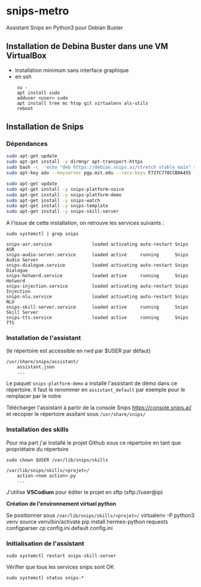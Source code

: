 # snips-metro
Assistant Snips en Python3 pour Debian Buster

## Installation de Debina Buster dans une VM VirtualBox

- Installation minimum sans interface graphique
- en ssh 
```
    su -
    apt install sudo
    adduser <user> sudo
    apt install tree mc htop git virtualenv als-utils
    reboot
```

## Installation de Snips

### Dépendances
```bash
sudo apt-get update
sudo apt-get install -y dirmngr apt-transport-https
sudo bash -c  'echo "deb https://debian.snips.ai/stretch stable main" > /etc/apt/sources.list.d/snips.list'
sudo apt-key adv --keyserver pgp.mit.edu --recv-keys F727C778CCB0A455

sudo apt-get update
sudo apt-get install -y snips-platform-voice
sudo apt-get install -y snips-platform-demo
sudo apt-get install -y snips-watch
sudo apt-get install -y snips-template
sudo apt-get install -y snips-skill-server
```
A l'issue de cette installation, on retrouve les services suivants :

    sudo systemctl | grep snips
```
snips-asr.service               loaded activating auto-restart Snips ASR
snips-audio-server.service      loaded active     running      Snips Audio Server
snips-dialogue.service          loaded activating auto-restart Snips Dialogue
snips-hotword.service           loaded active     running      Snips Hotword
snips-injection.service         loaded activating auto-restart Snips Injection
snips-nlu.service               loaded activating auto-restart Snips NLU
snips-skill-server.service      loaded active     running      Snips Skill Server
snips-tts.service               loaded active     running      Snips TTS 
```

### Installation de l'assistant 
(le répertoire est accessible en rwd par $USER par défaut)

    /usr/share/snips/assistant/
        assistant.json
        ...

Le paquet ```snips-platform-demo``` a installé l'assistant de démo dans ce répertoire. Il faut le renommer en ```assistant_default``` par exemple pour le remplacer par le notre

Télécharger l'assistant à partir de la console Snips https://console.snips.ai/
et recopier le répertoire assitant sous ```/usr/share/snips/```

### Installation des skills
Pour ma part j'ai installé le projet Github sous ce répertoire en tant que propriétaire du répertoire

```sudo chown $USER /var/lib/snips/skills```

    /var/lib/snips/skills/<projet>/
        action-<nom action>.py
        ...

J'utilise **VSCodium** pour éditer le projet en sftp (sftp://user@ip)

__Création de l'environnement virtuel python__

Se positionner sous ```/var/lib/snips/skills/<projet>/```
    virtualenv -P python3 venv
    source venv/bin/activate
    pip install hermes-python requests configparser
    cp config.ini.default config.ini


### Initialisation de l'assistant

    sudo systemctl restart snips-skill-server

Vérifier que tous les services snips sont OK

    sudo systemctl status snips-*

